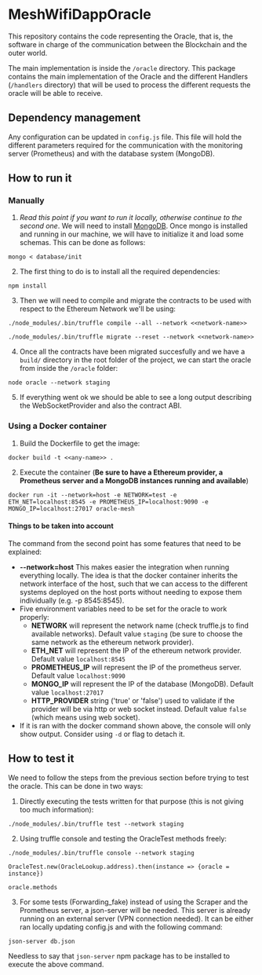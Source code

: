 # MeshWifiDappOracle

This repository contains the code representing the Oracle, that is, the software in charge of the communication between the Blockchain and the outer world.

The main implementation is inside the `/oracle` directory. This package contains the main implementation of the Oracle and the different Handlers (`/handlers` directory) that will be used to process the different requests the oracle will be able to receive.

## Dependency management

Any configuration can be updated in `config.js` file. This file will hold the different parameters required for the communication with the monitoring server (Prometheus) and with the database system (MongoDB).

## How to run it

### Manually

1. _Read this point if you want to run it locally, otherwise continue to the second one_. We will need to install [MongoDB](https://docs.mongodb.com/manual/installation/). Once mongo is installed and running in our machine, we will have to initialize it and load some schemas. This can be done as follows:

```
mongo < database/init
```

2. The first thing to do is to install all the required dependencies:

```
npm install
```

3. Then we will need to compile and migrate the contracts to be used with respect to the Ethereum Network we'll be using:

```
./node_modules/.bin/truffle compile --all --network <<network-name>>

./node_modules/.bin/truffle migrate --reset --network <<network-name>>
```

4. Once all the contracts have been migrated succesfully and we have a `build/` directory in the root folder of the project, we can start the oracle from inside the `/oracle` folder:

```
node oracle --network staging
```

5. If everything went ok we should be able to see a long output describing the WebSocketProvider and also the contract ABI.

### Using a Docker container

1. Build the Dockerfile to get the image:

```
docker build -t <<any-name>> .
```

2. Execute the container (**Be sure to have a Ethereum provider, a Prometheus server and a MongoDB instances running and available**)

```
docker run -it --network=host -e NETWORK=test -e ETH_NET=localhost:8545 -e PROMETHEUS_IP=localhost:9090 -e MONGO_IP=localhost:27017 oracle-mesh
```

#### Things to be taken into account
The command from the second point has some features that need to be explained:
- **--network=host** This makes easier the integration when running everything locally. The idea is that the docker container inherits the network interface of the host, such that we can access to the different systems deployed on the host ports without needing to expose them individually (e.g. -p 8545:8545).
- Five environment variables need to be set for the oracle to work properly:
    - **NETWORK** will represent the network name (check truffle.js to find available networks). Default value `staging` (be sure to choose the same network as the ethereum network provider).
    - **ETH_NET** will represent the IP of the ethereum network provider. Default value `localhost:8545`
    - **PROMETHEUS_IP** will represent the IP of the prometheus server. Default value `localhost:9090`
    - **MONGO_IP** will represent the IP of the database (MongoDB). Default value `localhost:27017`
    - **HTTP_PROVIDER** string ('true' or 'false') used to validate if the provider will be via http or web socket instead. Default value `false` (which means using web socket).
- If it is ran with the docker command shown above, the console will only show output. Consider using `-d` or flag to detach it.

## How to test it

We need to follow the steps from the previous section before trying to test the oracle. This can be done in two ways:

1. Directly executing the tests written for that purpose (this is not giving too much information):

```
./node_modules/.bin/truffle test --network staging
```

2. Using truffle console and testing the OracleTest methods freely:

```
./node_modules/.bin/truffle console --network staging

OracleTest.new(OracleLookup.address).then(instance => {oracle = instance})

oracle.methods
```

3. For some tests (Forwarding_fake) instead of using the Scraper and the Prometheus server, a json-server will be needed. This server is already
running on an external server (VPN connection needed). It can be either ran locally updating config.js and with the following command:

```
json-server db.json
```

Needless to say that `json-server` npm package has to be installed to execute the above command.